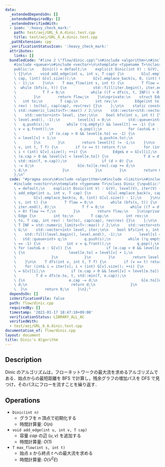 ```yaml
---
data:
  _extendedDependsOn: []
  _extendedRequiredBy: []
  _extendedVerifiedWith:
  - icon: ':heavy_check_mark:'
    path: test/aoj/GRL_6_A.dinic.test.cpp
    title: test/aoj/GRL_6_A.dinic.test.cpp
  _pathExtension: cpp
  _verificationStatusIcon: ':heavy_check_mark:'
  attributes:
    links: []
  bundledCode: "#line 2 \"flow/dinic.cpp\"\n#include <algorithm>\n#include <limits>\n\
    #include <queue>\n#include <vector>\n\ntemplate <typename T>\nclass Dinic {\n\
    public:\n    Dinic() = default;\n    explicit Dinic(int V) : G(V), level(V), iter(V)\
    \ {}\n\n    void add_edge(int u, int v, T cap) {\n        G[u].emplace_back(v,\
    \ cap, (int) G[v].size());\n        G[v].emplace_back(u, 0, (int) G[u].size()\
    \ - 1);\n    }\n\n    T max_flow(int s, int t) {\n        T flow = 0;\n      \
    \  while (bfs(s, t)) {\n            std::fill(iter.begin(), iter.end(), 0);\n\
    \            T f = 0;\n            while ((f = dfs(s, t, INF)) > 0) flow += f;\n\
    \        }\n        return flow;\n    }\n\nprivate:\n    struct Edge {\n     \
    \   int to;\n        T cap;\n        int rev;\n        Edge(int to, T cap, int\
    \ rev) : to(to), cap(cap), rev(rev) {}\n    };\n\n    static constexpr T INF =\
    \ std::numeric_limits<T>::max() / 2;\n\n    std::vector<std::vector<Edge>> G;\n\
    \    std::vector<int> level, iter;\n\n    bool bfs(int s, int t) {\n        std::fill(level.begin(),\
    \ level.end(), -1);\n        level[s] = 0;\n        std::queue<int> q;\n     \
    \   q.push(s);\n        while (!q.empty() && level[t] == -1) {\n            int\
    \ v = q.front();\n            q.pop();\n            for (auto& e : G[v]) {\n \
    \               if (e.cap > 0 && level[e.to] == -1) {\n                    level[e.to]\
    \ = level[v] + 1;\n                    q.push(e.to);\n                }\n    \
    \        }\n        }\n        return level[t] != -1;\n    }\n\n    T dfs(int\
    \ v, int t, T f) {\n        if (v == t) return f;\n        for (int& i = iter[v];\
    \ i < (int) G[v].size(); ++i) {\n            Edge& e = G[v][i];\n            if\
    \ (e.cap > 0 && level[v] < level[e.to]) {\n                T d = dfs(e.to, t,\
    \ std::min(f, e.cap));\n                if (d > 0) {\n                    e.cap\
    \ -= d;\n                    G[e.to][e.rev].cap += d;\n                    return\
    \ d;\n                }\n            }\n        }\n        return 0;\n    }\n\
    };\n"
  code: "#pragma once\n#include <algorithm>\n#include <limits>\n#include <queue>\n\
    #include <vector>\n\ntemplate <typename T>\nclass Dinic {\npublic:\n    Dinic()\
    \ = default;\n    explicit Dinic(int V) : G(V), level(V), iter(V) {}\n\n    void\
    \ add_edge(int u, int v, T cap) {\n        G[u].emplace_back(v, cap, (int) G[v].size());\n\
    \        G[v].emplace_back(u, 0, (int) G[u].size() - 1);\n    }\n\n    T max_flow(int\
    \ s, int t) {\n        T flow = 0;\n        while (bfs(s, t)) {\n            std::fill(iter.begin(),\
    \ iter.end(), 0);\n            T f = 0;\n            while ((f = dfs(s, t, INF))\
    \ > 0) flow += f;\n        }\n        return flow;\n    }\n\nprivate:\n    struct\
    \ Edge {\n        int to;\n        T cap;\n        int rev;\n        Edge(int\
    \ to, T cap, int rev) : to(to), cap(cap), rev(rev) {}\n    };\n\n    static constexpr\
    \ T INF = std::numeric_limits<T>::max() / 2;\n\n    std::vector<std::vector<Edge>>\
    \ G;\n    std::vector<int> level, iter;\n\n    bool bfs(int s, int t) {\n    \
    \    std::fill(level.begin(), level.end(), -1);\n        level[s] = 0;\n     \
    \   std::queue<int> q;\n        q.push(s);\n        while (!q.empty() && level[t]\
    \ == -1) {\n            int v = q.front();\n            q.pop();\n           \
    \ for (auto& e : G[v]) {\n                if (e.cap > 0 && level[e.to] == -1)\
    \ {\n                    level[e.to] = level[v] + 1;\n                    q.push(e.to);\n\
    \                }\n            }\n        }\n        return level[t] != -1;\n\
    \    }\n\n    T dfs(int v, int t, T f) {\n        if (v == t) return f;\n    \
    \    for (int& i = iter[v]; i < (int) G[v].size(); ++i) {\n            Edge& e\
    \ = G[v][i];\n            if (e.cap > 0 && level[v] < level[e.to]) {\n       \
    \         T d = dfs(e.to, t, std::min(f, e.cap));\n                if (d > 0)\
    \ {\n                    e.cap -= d;\n                    G[e.to][e.rev].cap +=\
    \ d;\n                    return d;\n                }\n            }\n      \
    \  }\n        return 0;\n    }\n};"
  dependsOn: []
  isVerificationFile: false
  path: flow/dinic.cpp
  requiredBy: []
  timestamp: '2021-01-17 18:47:10+09:00'
  verificationStatus: LIBRARY_ALL_AC
  verifiedWith:
  - test/aoj/GRL_6_A.dinic.test.cpp
documentation_of: flow/dinic.cpp
layout: document
title: Dinic's Algorithm
---
```


## Description

Dinic のアルゴリズムは，フローネットワークの最大流を求めるアルゴリズムである．始点からの最短距離を BFS で計算し，残余グラフの増加パスを DFS で見つけ，そのパスにフローを流すことを繰り返す．

## Operations

- `Dinic(int n)`
    - グラフを $n$ 頂点で初期化する
    - 時間計算量: $O(n)$
- `void add_edge(int u, int v, T cap)`
    - 容量 $cap$ の辺 $(u, v)$ を追加する
    - 時間計算量: $O(1)$
- `T max_flow(int s, int t)`
    - 始点 $s$ から終点 $t$ への最大流を求める
    - 時間計算量: $O(V^2E)$
